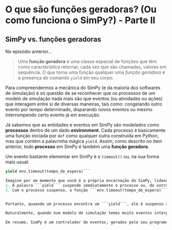 # O que são funções geradoras? (Ou como funciona o SimPy?) - Parte II

## SimPy vs. funções geradoras

No episódio anterior...
>Uma **função geradora** é uma classe especial de funções que têm como característica retornar, cada vez que são chamadas, valores em sequência. O que torna uma função qualquer uma *função geradora* é a presença do comando ```yield``` em seu corpo.

Para compreendermos a mecânica do SimPy (e da maioria dos softwares de simulação) é só questão de se reconhecer que os processos de um modelo de simulação nada mais são que eventos (ou atividades ou ações) que interagem entre si de diversas maneiras, tais como: congelando outro evento por tempo determinado, disparando novos eventos ou mesmo interrompendo certo evento já em execução.

Já sabemos que as entidades e eventos em SimPy são modelados como **processos** dentro de um dado **environment**. Cada processo é basicamente uma função iniciada por ```def``` como qualquer outra construída em Python, mas que contém a palavrinha mágica ```yield```. Assim, como descrito no item anterior, todo **processo** em SimPy é também uma **função geradora**.

Um evento bastante elementar em SimPy é o ```timeout()``` ou, na sua forma mais usual:

```python
yield env.timeout(tempo_de_espera)```

Imagine por um momento que você é a própria encarnação do SimPy, lidando com diversos eventos, processos, recursos etc. Repentinamente, você, Mr. SimPy, depara-se com a linha de código anterior. Mr. SimPy vai processar a linha em duas etapas principais:
1. A palavra ```yield``` suspende imediatamente o processo ou, de outro modo, impede que a execução avance para linha seguinte (como esperado em toda função geradora);
2. Com o processo suspenso, a função ```env.timeout(tempo_de_espera)``` é executada e só após o seu derradeiro término, o processamento retorna para a linha seguinte do programa. 


Portanto, quuando um processo encontra um ```yield```, ele é suspenso até o instante em que o evento deve ocorrer, quando o SimPy então *dispara* o novo evento. 

Naturalmente, quando num modelo de simulação temos muito eventos interpostos, cabe ao SimPy coordenar os disparos e suspensões dos eventos corretamente ao longo da simulação, respeitando um calendário único do programa - é nesta parte que você deve se emocionar com a habilidade dos programadores que codificaram o calendário de eventos dentro do SimPy...

Em resumo, SimPy é um controlador de eventos, gerados pelo seu programa. Ele recebe seus eventos, ordena pelo momento de execução correto (ou prioridade) e armazena uma lista de eventos dentro do environment. Se uma função dispara um novo evento, o SimPy adiciona o evento na lista de eventos, de modo ordenado pelo momento de execução (ou prioridade).

